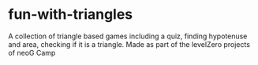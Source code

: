 # fun-with-triangles
 A collection of triangle based games including a quiz, finding hypotenuse and area, checking if it is a triangle. Made as part of the levelZero projects of neoG Camp
